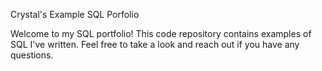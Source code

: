 Crystal's Example SQL Porfolio

Welcome to my SQL portfolio! This code repository contains examples of SQL I've written. Feel free to take a look and reach out if you have any questions.
